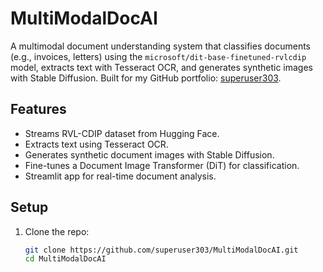 # MultiModalDocAI

A multimodal document understanding system that classifies documents (e.g., invoices, letters) using the `microsoft/dit-base-finetuned-rvlcdip` model, extracts text with Tesseract OCR, and generates synthetic images with Stable Diffusion. Built for my GitHub portfolio: [superuser303](https://github.com/superuser303).

## Features
- Streams RVL-CDIP dataset from Hugging Face.
- Extracts text using Tesseract OCR.
- Generates synthetic document images with Stable Diffusion.
- Fine-tunes a Document Image Transformer (DiT) for classification.
- Streamlit app for real-time document analysis.

## Setup
1. Clone the repo:
   ```bash
   git clone https://github.com/superuser303/MultiModalDocAI.git
   cd MultiModalDocAI